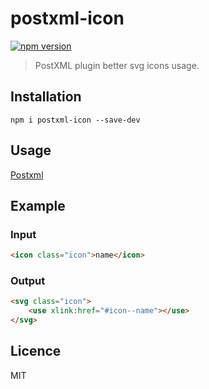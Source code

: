 # postxml-icon
[![npm version][npm-image]][npm-url]

> PostXML plugin better svg icons usage.

## Installation
`npm i postxml-icon --save-dev`

## Usage
[Postxml]

## Example

### Input
```html
<icon class="icon">name</icon>
```

### Output
```html
<svg class="icon">
	<use xlink:href="#icon--name"></use>
</svg>
```

## Licence
MIT

[PostXML]: https://github.com/postxml/postxml

[npm-url]: https://www.npmjs.org/package/postxml-icon
[npm-image]: http://img.shields.io/npm/v/postxml-icon.svg?style=flat-square
